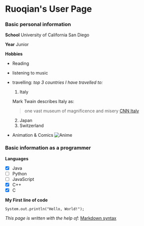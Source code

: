 # Ruoqian's User Page
### Basic personal information
**School**
University of California San Diego

**Year**
Junior

**Hobbies**
- Reading
- listening to music
- travelling: 
*top 3 countries I have travelled to:*
  1. Italy
  
   Mark Twain describes Italy as:
   > one vast museum of magnificence and misery
   [CNN Italy](170606121206-italy---travel-destination---shutterstock-517522957.jpg)
  2. Japan
  3. Switzerland
- Animation & Comics
![Anime](https://octodex.github.com/images/minion.png)

### Basic information as a programmer
**Languages**
- [x] Java
- [ ] Python
- [ ] JavaScript
- [x] C++
- [x] C

**My First line of code**
```
System.out.println("Hello, World!");
```

*This page is written with the help of:*
[Markdown syntax](https://docs.github.com/en/get-started/writing-on-github/getting-started-with-writing-and-formatting-on-github/basic-writing-and-formatting-syntax#links)
